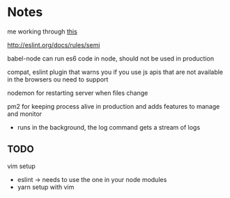 # Notes

me working through [this](https://github.com/verekia/js-stack-from-scratch)


http://eslint.org/docs/rules/semi

babel-node can run es6 code in node, should not be used in production

compat, eslint plugin that warns you if you use js apis that are not available in the browsers ou need to support

nodemon for restarting server when files change

pm2 for keeping process alive in production and adds features to manage and monitor
 - runs in the background, the log command gets a stream of logs 
## TODO
vim setup
- eslint -> needs to use the one in your node modules
- yarn setup with vim
